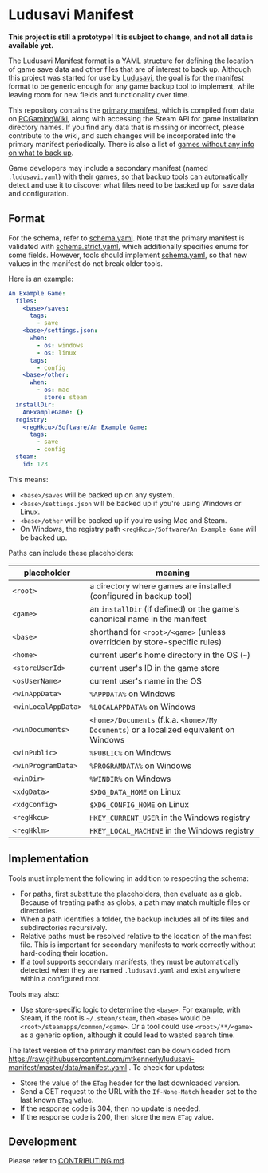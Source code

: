 # Ludusavi Manifest
**This project is still a prototype! It is subject to change, and not all data is available yet.**

The Ludusavi Manifest format is a YAML structure for defining the location of
game save data and other files that are of interest to back up. Although this
project was started for use by [Ludusavi](https://github.com/mtkennerly/ludusavi),
the goal is for the manifest format to be generic enough for any game backup tool
to implement, while leaving room for new fields and functionality over time.

This repository contains the [primary manifest](data/manifest.yaml), which is
compiled from data on [PCGamingWiki](https://www.pcgamingwiki.com/wiki/Home),
along with accessing the Steam API for game installation directory names.
If you find any data that is missing or incorrect, please contribute to the wiki,
and such changes will be incorporated into the primary manifest periodically.
There is also a list of [games without any info on what to back up](data/missing.md).

Game developers may include a secondary manifest (named `.ludusavi.yaml`) with
their games, so that backup tools can automatically detect and use it to discover
what files need to be backed up for save data and configuration.

## Format
For the schema, refer to [schema.yaml](data/schema.yaml). Note that the primary
manifest is validated with [schema.strict.yaml](data/schema.strict.yaml), which
additionally specifies enums for some fields. However, tools should implement
[schema.yaml](data/schema.yaml), so that new values in the manifest do not break
older tools.

Here is an example:

```yaml
An Example Game:
  files:
    <base>/saves:
      tags:
        - save
    <base>/settings.json:
      when:
        - os: windows
        - os: linux
      tags:
        - config
    <base>/other:
      when:
        - os: mac
          store: steam
  installDir:
    AnExampleGame: {}
  registry:
    <regHkcu>/Software/An Example Game:
      tags:
        - save
        - config
  steam:
    id: 123
```

This means:

* `<base>/saves` will be backed up on any system.
* `<base>/settings.json` will be backed up if you're using Windows or Linux.
* `<base>/other` will be backed up if you're using Mac and Steam.
* On Windows, the registry path `<regHkcu>/Software/An Example Game` will be
  backed up.

Paths can include these placeholders:

| placeholder         | meaning                                                                                |
|---------------------|----------------------------------------------------------------------------------------|
| `<root>`            | a directory where games are installed (configured in backup tool)                      |
| `<game>`            | an `installDir` (if defined) or the game's canonical name in the manifest              |
| `<base>`            | shorthand for `<root>/<game>` (unless overridden by store-specific rules)              |
| `<home>`            | current user's home directory in the OS (`~`)                                          |
| `<storeUserId>`     | current user's ID in the game store                                                    |
| `<osUserName>`      | current user's name in the OS                                                          |
| `<winAppData>`      | `%APPDATA%` on Windows                                                                 |
| `<winLocalAppData>` | `%LOCALAPPDATA%` on Windows                                                            |
| `<winDocuments>`    | `<home>/Documents` (f.k.a. `<home>/My Documents`) or a localized equivalent on Windows |
| `<winPublic>`       | `%PUBLIC%` on Windows                                                                  |
| `<winProgramData>`  | `%PROGRAMDATA%` on Windows                                                             |
| `<winDir>`          | `%WINDIR%` on Windows                                                                  |
| `<xdgData>`         | `$XDG_DATA_HOME` on Linux                                                              |
| `<xdgConfig>`       | `$XDG_CONFIG_HOME` on Linux                                                            |
| `<regHkcu>`         | `HKEY_CURRENT_USER` in the Windows registry                                            |
| `<regHklm>`         | `HKEY_LOCAL_MACHINE` in the Windows registry                                           |

## Implementation
Tools must implement the following in addition to respecting the schema:

* For paths, first substitute the placeholders, then evaluate as a glob.
  Because of treating paths as globs, a path may match multiple files or
  directories.
* When a path identifies a folder, the backup includes all of its files
  and subdirectories recursively.
* Relative paths must be resolved relative to the location of the manifest file.
  This is important for secondary manifests to work correctly without
  hard-coding their location.
* If a tool supports secondary manifests, they must be automatically detected
  when they are named `.ludusavi.yaml` and exist anywhere within a configured
  root.

Tools may also:

* Use store-specific logic to determine the `<base>`. For example,
  with Steam, if the root is `~/.steam/steam`, then `<base>` would be
  `<root>/steamapps/common/<game>`. Or a tool could use `<root>/**/<game>`
  as a generic option, although it could lead to wasted search time.

The latest version of the primary manifest can be downloaded from
https://raw.githubusercontent.com/mtkennerly/ludusavi-manifest/master/data/manifest.yaml .
To check for updates:

* Store the value of the `ETag` header for the last downloaded version.
* Send a GET request to the URL with the `If-None-Match` header set to the
  last known `ETag` value.
* If the response code is 304, then no update is needed.
* If the response code is 200, then store the new `ETag` value.

## Development
Please refer to [CONTRIBUTING.md](CONTRIBUTING.md).
